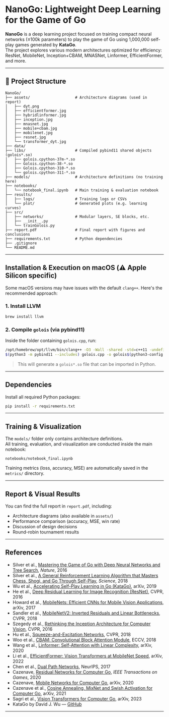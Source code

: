 # NanoGo: Lightweight Deep Learning for the Game of Go

**NanoGo** is a deep learning project focused on training compact neural networks (≤100k parameters) to play the game of Go using 1,000,000 self-play games generated by **KataGo**.  
The project explores various modern architectures optimized for efficiency: ResNet, MobileNet, Inception+CBAM, MNASNet, Linformer, EfficientFormer, and more.

---


## 📁 Project Structure

```
NanoGo/
├── assets/                    # Architecture diagrams (used in report)
│   ├── dyt.png
│   ├── efficientformer.jpg
│   ├── hybridlinformer.jpg
│   ├── inception.jpg
│   ├── mnasnet.jpg
│   ├── mobile+cbam.jpg
│   ├── mobilenet.jpg
│   ├── resnet.jpg
│   └── transformer_dyt.jpg
├── data/                     
├── libs/                      # Compiled pybind11 shared objects (golois*.so)
│   ├── golois.cpython-37m-*.so
│   ├── Golois.cpython-38-*.so
│   ├── Golois.cpython-310-*.so
│   └── golois.cpython-311-*.so
├── models/                    # Architecture definitions (no training here)
├── notebooks/
│   └── notebook_final.ipynb   # Main training & evaluation notebook
├── results/
│   ├── logs/                  # Training logs or CSVs
│   └── plot/                  # Generated plots (e.g. learning curves)
├── src/
│   ├── networks/              # Modular layers, SE blocks, etc.
│   ├── __init__.py
│   └── trainGolois.py      
├── report.pdf                 # Final report with figures and conclusions
├── requirements.txt           # Python dependencies
├── .gitignore
└── README.md
```

---

##  Installation & Execution on macOS (⚠️ Apple Silicon specific)

Some macOS versions may have issues with the default `clang++`. Here's the recommended approach:

### 1. Install LLVM
```bash
brew install llvm
```

### 2. Compile `golois` (via pybind11)
Inside the folder containing `golois.cpp`, run:

```bash
/opt/homebrew/opt/llvm/bin/clang++ -O3 -Wall -shared -std=c++11 -undefined dynamic_lookup \
$(python3 -m pybind11 --includes) golois.cpp -o golois$(python3-config --extension-suffix)
```

> This will generate a `golois*.so` file that can be imported in Python.

---

## Dependencies

Install all required Python packages:

```bash
pip install -r requirements.txt
```

---

## Training & Visualization

The `models/` folder only contains architecture definitions.  
All training, evaluation, and visualization are conducted inside the main notebook:

```
notebooks/notebook_final.ipynb
```

Training metrics (loss, accuracy, MSE) are automatically saved in the `metrics/` directory.

---

## Report & Visual Results

You can find the full report in `report.pdf`, including:

- Architecture diagrams (also available in `assets/`)
- Performance comparison (accuracy, MSE, win rate)
- Discussion of design decisions
- Round-robin tournament results

---

## References

- Silver et al., [Mastering the Game of Go with Deep Neural Networks and Tree Search](https://www.nature.com/articles/nature16961), *Nature*, 2016  
- Silver et al., [A General Reinforcement Learning Algorithm that Masters Chess, Shogi, and Go Through Self-Play](https://www.science.org/doi/10.1126/science.aar6404), *Science*, 2018  
- Wu et al., [Accelerating Self-Play Learning in Go (KataGo)](https://arxiv.org/abs/1902.10565), arXiv, 2019  
- He et al., [Deep Residual Learning for Image Recognition (ResNet)](https://arxiv.org/abs/1512.03385), CVPR, 2016  
- Howard et al., [MobileNets: Efficient CNNs for Mobile Vision Applications](https://arxiv.org/abs/1704.04867), arXiv, 2017  
- Sandler et al., [MobileNetV2: Inverted Residuals and Linear Bottlenecks](https://arxiv.org/abs/1801.04381), CVPR, 2018  
- Szegedy et al., [Rethinking the Inception Architecture for Computer Vision](https://arxiv.org/abs/1512.00567), CVPR, 2016  
- Hu et al., [Squeeze-and-Excitation Networks](https://arxiv.org/abs/1709.01507), CVPR, 2018  
- Woo et al., [CBAM: Convolutional Block Attention Module](https://arxiv.org/abs/1807.06521), ECCV, 2018  
- Wang et al., [Linformer: Self-Attention with Linear Complexity](https://arxiv.org/abs/2006.04768), arXiv, 2020  
- Li et al., [EfficientFormer: Vision Transformers at MobileNet Speed](https://arxiv.org/abs/2206.01191), arXiv, 2022  
- Chen et al., [Dual Path Networks](https://arxiv.org/abs/1707.01629), NeurIPS, 2017  
- Cazenave, [Residual Networks for Computer Go](https://ieeexplore.ieee.org/document/8917762), *IEEE Transactions on Games*, 2020  
- Cazenave, [Mobile Networks for Computer Go](https://arxiv.org/abs/2008.10080), arXiv, 2020  
- Cazenave et al., [Cosine Annealing, MixNet and Swish Activation for Computer Go](https://arxiv.org/abs/2102.03467), arXiv, 2021  
- Sagri et al., [Vision Transformers for Computer Go](https://arxiv.org/abs/2309.12675), arXiv, 2023  
- KataGo by David J. Wu — [GitHub](https://github.com/lightvector/KataGo)

---
